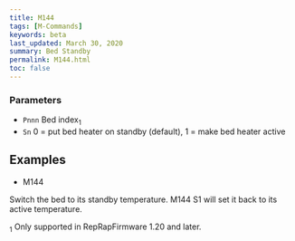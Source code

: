 ```yaml
---
title: M144
tags: [M-Commands] 
keywords: beta 
last_updated: March 30, 2020 
summary: Bed Standby 
permalink: M144.html
toc: false 
---
```



### Parameters

* `Pnnn` Bed index<sub>1</sub>
* `Sn` 0 = put bed heater on standby (default), 1 = make bed heater active

## Examples

* M144

Switch the bed to its standby temperature. M144 S1 will set it back to its active temperature.

<sub>1</sub> Only supported in RepRapFirmware 1.20 and later.

